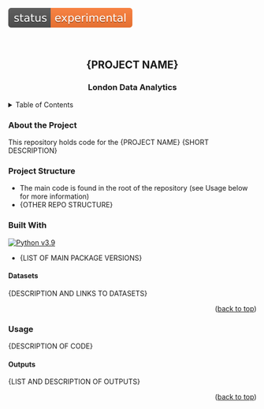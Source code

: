 <a name="readme-top"></a>
[![status: experimental](https://github.com/GIScience/badges/raw/master/status/experimental.svg)](https://github.com/GIScience/badges#experimental)

<!-- page header -->
<br/>
<div align="center">
    <h2 align="center">{PROJECT NAME}</h2>
    <h3 align="center">London Data Analytics</h3>
</div>

<!-- table of contents -->

<details>
    <summary>Table of Contents</summary>
    <ol>
        <li>
            <a href="#section-1">About the project</a>
            <ul>
                <li><a href="#section-1-1">Project Structure</a></li>
                <li><a href="#section-1-2">Built With</a></li>
                <li><a href="#section-1-3">Datasets</a></li>
            </ul>
        </li>
        <li>
            <a href="#section-2">Usage</a></li>
            <ul>
                <li><a href="#section-2-1">Output</a></li>
            </ul>
        </li>
    </ol>
</details>



<!-- Section 1 -->
<a name="section-1"></a>
### About the Project

This repository holds code for the {PROJECT NAME} {SHORT DESCRIPTION}

<a name="section-1-1"></a>
### Project Structure

- The main code is found in the root of the repository (see Usage below for more information)
- {OTHER REPO STRUCTURE}

<a name="section-1-2"></a>
### Built With

[![Python v3.9](https://img.shields.io/badge/python-v3.9-blue.svg)](https://www.python.org/downloads/release/python-3916/)
- {LIST OF MAIN PACKAGE VERSIONS}

<a name="section-1-3"></a>
#### Datasets
{DESCRIPTION AND LINKS TO DATASETS}

<p align="right">(<a href="#readme-top">back to top</a>)</p>



<!-- Section 2 -->
<a name="section-2"></a>
### Usage
{DESCRIPTION OF CODE}

<a name="section-2-1"></a>
#### Outputs
{LIST AND DESCRIPTION OF OUTPUTS}

<p align="right">(<a href="#readme-top">back to top</a>)</p>
